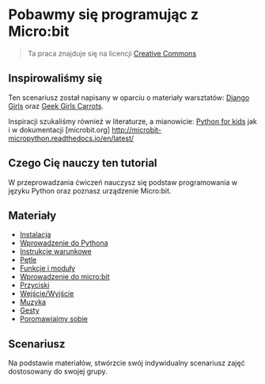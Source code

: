 # Pobawmy się programując z Micro:bit

> Ta praca znajduje się na licencji [Creative Commons](https://creativecommons.org/licenses/by/3.0/pl/legalcode)

## Inspirowaliśmy się 

Ten scenariusz został napisany w oparciu o materiały warsztatów: [Django Girls](https://djangogirls.org/) oraz [Geek Girls Carrots]( http://geekgirlscarrots.org/). 

Inspiracji szukaliśmy również w literaturze, a mianowicie: [Python for kids](http://jasonrbriggs.com/python-for-kids/) jak i w dokumentacji [microbit.org] http://microbit-micropython.readthedocs.io/en/latest/

## Czego Cię nauczy ten tutorial

W przeprowadzania ćwiczeń nauczysz się podstaw programowania w języku Python oraz poznasz urządzenie Micro:bit. 

## Materiały
* [Instalacja](0/README.md)
* [Wprowadzenie do Pythona](1/README.md)
* [Instrukcje warunkowe](2/README.md)
* [Pętle](3/README.md)
* [Funkcje i moduły](4/README.md)
* [Wprowadzenie do micro:bit](5/README.md)
* [Przyciski](6/README.md)
* [Wejście/Wyjście](7/README.md)
* [Muzyka](8/README.md)
* [Gesty](9/README.md)
* [Poromawiajmy sobie](10/README)

## Scenariusz

Na podstawie materiałów, stwórzcie swój indywidualny scenariusz zajęć dostosowany do swojej grupy.
